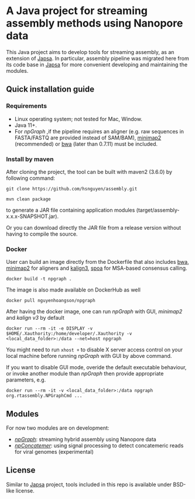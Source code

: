 # A Java project for streaming assembly methods using Nanopore data
This Java project aims to develop tools for streaming assembly, as an extension of [Japsa](https://github.com/mdcao/npScarf). In particular, assembly pipeline was migrated here from its code base in [Japsa](https://github.com/mdcao/npScarf) for more convenient developing and maintaining the modules. 

## Quick installation guide
### Requirements
* Linux operating system; not tested for Mac, Window. 
* Java 11+.
* For *npGraph* ,if the pipeline requires an aligner (e.g. raw sequences in FASTA/FASTQ are provided instead of SAM/BAM), [minimap2](https://github.com/lh3/minimap2) (recommended) or [bwa](https://github.com/lh3/bwa) (later than 0.7.11) must be included.

### Install by maven
After cloning the project, the tool can be built with maven2 (3.6.0) by following command:
```
git clone https://github.com/hsnguyen/assembly.git

mvn clean package
```
to generate a JAR file containing application modules (target/assembly-x.x.x-SNAPSHOT.jar).

Or you can download directly the JAR file from a release version without having to compile the source.
### Docker
User can build an image directly from the Dockerfile that also includes [bwa](https://github.com/lh3/bwa), [minimap2](https://github.com/lh3/minimap2) for aligners and [kalign3](https://github.com/TimoLassmann/kalign), [spoa](https://github.com/rvaser/spoa) for MSA-based consensus calling.
```
docker build -t npgraph .
```
The image is also made available on DockerHub as well
```
docker pull nguyenhoangson/npgraph
```

After having the docker image, one can run *npGraph* with GUI, *minimap2* and *kalign v3* by default
```
docker run --rm -it -e DISPLAY -v $HOME/.Xauthority:/home/developer/.Xauthority -v <local_data_folder>:/data --net=host npgraph
```
You might need to run ```xhost +``` to disable X server access control on your local machine before running *npGraph* with GUI by above command.

If you want to disable GUI mode, overide the default executable behaviour, or invoke another module than *npGraph* then provide appropriate parameters, e.g.
```
docker run --rm -it -v <local_data_folder>:/data npgraph org.rtassembly.NPGraphCmd ...
```


## Modules
For now two modules are on development:
* [*npGraph*](docs/npgraph.md): streaming hybrid assembly using Nanopore data
* [*npConcatemer*](docs/npsignal.md): using signal processing to detect concatemeric reads for viral genomes (experimental)

## License
Similar to [Japsa](https://github.com/mdcao/japsa) project, tools included in this repo is available under BSD-like license.

